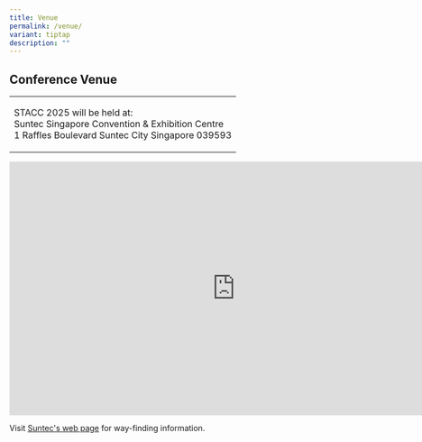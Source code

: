```yaml
---
title: Venue
permalink: /venue/
variant: tiptap
description: ""
---
```

<h2>Conference Venue</h2>
<table style="minWidth: 25px">
<colgroup>
<col>
</colgroup>
<tbody>
<tr>
<td rowspan="1" colspan="1">
<p>STACC 2025 will be held at:
<br>Suntec Singapore Convention &amp; Exhibition Centre
<br>1 Raffles Boulevard Suntec City Singapore 039593</p>
</td>
</tr>
</tbody>
</table>
<div class="iframe-wrapper">
<iframe style="border:0;" height="450" width="800" allowfullscreen="true" frameborder="0" src="https://www.google.com/maps/embed?pb=!1m18!1m12!1m3!1d3988.760096951402!2d103.85704141475734!3d1.2933763620899517!2m3!1f0!2f0!3f0!3m2!1i1024!2i768!4f13.1!3m3!1m2!1s0x31da190f39ef1be1%3A0x9cc6b74760c38033!2sSuntec%20Singapore%20Convention%20%26%20Exhibition%20Centre!5e0!3m2!1sen!2ssg!4v1694706591100!5m2!1sen!2ssg"></iframe>
</div>
<p>Visit <a href="https://www.suntecsingapore.com/visit" rel="noopener nofollow" target="_blank">Suntec's web page</a> for
way-finding information.</p>
<p></p>